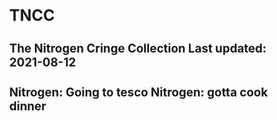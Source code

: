 # TNCC
The Nitrogen Cringe Collection 
Last updated: 2021-08-12
----------------------------------------
Nitrogen: Going to tesco
Nitrogen: gotta cook dinner
----------------------------------------
